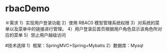 # rbacDemo
  ＃需求
  1）实现用户登录功能
  2）使用 RBAC0 模型管理系统权限
  3）对系统的菜单以及菜单中的链接进行管理。
  4）用户登录后首页根据用户角色显示该角色所对应的菜单
  5）禁止用户越级访问
  
  #技术选择
  1）框架：SpringMVC+Spring+Mybatis
  2）数据库：Mysql
